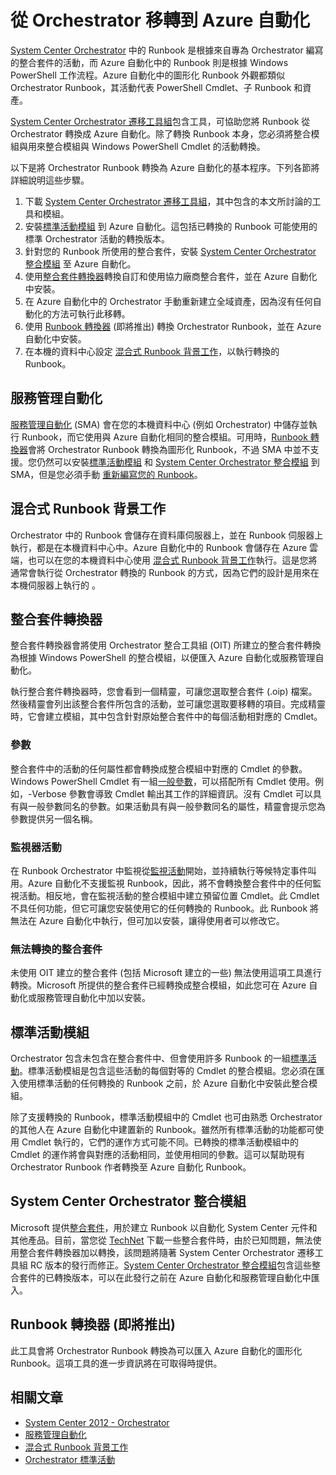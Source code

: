 <properties
   pageTitle="從 Orchestrator 移轉 Runbook 和整合套件"
   description="描述如何將 Runbook 和整合套件從 System Center Orchestrator 移轉到 Azure 自動化。"
   services="automation"
   documentationCenter=""
   authors="bwren"
   manager="stevenka"
   editor="tysonn" />
<tags
   ms.service="automation"
   ms.devlang="na"
   ms.topic="get-started-article"
   ms.tgt_pltfrm="na"
   ms.workload="infrastructure-services"
   ms.date="05/22/2015"
   ms.author="bwren" />


# 從 Orchestrator 移轉到 Azure 自動化

[System Center Orchestrator](http://technet.microsoft.com/library/hh237242.aspx) 中的 Runbook 是根據來自專為 Orchestrator 編寫的整合套件的活動，而 Azure 自動化中的 Runbook 則是根據 Windows PowerShell 工作流程。Azure 自動化中的圖形化 Runbook 外觀都類似 Orchestrator Runbook，其活動代表 PowerShell Cmdlet、子 Runbook 和資產。

[System Center Orchestrator 遷移工具組](http://www.microsoft.com/download/details.aspx?id=47323&WT.mc_id=rss_alldownloads_all)包含工具，可協助您將 Runbook 從 Orchestrator 轉換成 Azure 自動化。除了轉換 Runbook 本身，您必須將整合模組與用來整合模組與 Windows PowerShell Cmdlet 的活動轉換。

以下是將 Orchestrator Runbook 轉換為 Azure 自動化的基本程序。下列各節將詳細說明這些步驟。

1.  下載 [System Center Orchestrator 遷移工具組](http://www.microsoft.com/download/details.aspx?id=47323&WT.mc_id=rss_alldownloads_all)，其中包含的本文所討論的工具和模組。
2.  安裝[標準活動模組](#standard-activities-module) 到 Azure 自動化。這包括已轉換的 Runbook 可能使用的標準 Orchestrator 活動的轉換版本。
2.  針對您的 Runbook 所使用的整合套件，安裝 [System Center Orchestrator 整合模組](#system-center-orchestrator-integration-modules) 至 Azure 自動化。
3.  使用[整合套件轉換器](#integration-pack-converter)轉換自訂和使用協力廠商整合套件，並在 Azure 自動化中安裝。
4.  在 Azure 自動化中的 Orchestrator 手動重新建立全域資產，因為沒有任何自動化的方法可執行此移轉。
5.  使用 [Runbook 轉換器](#runbook-converter-coming-soon) (即將推出) 轉換 Orchestrator Runbook，並在 Azure 自動化中安裝。
6.  在本機的資料中心設定 [混合式 Runbook 背景工作](#hybrid-runbook-worker)，以執行轉換的 Runbook。

## 服務管理自動化

[服務管理自動化](http://technet.microsoft.com/library/dn469260.aspx) (SMA) 會在您的本機資料中心 (例如 Orchestrator) 中儲存並執行 Runbook，而它使用與 Azure 自動化相同的整合模組。可用時，[Runbook 轉換器](#runbook-converter-coming-soon)會將 Orchestrator Runbook 轉換為圖形化 Runbook，不過 SMA 中並不支援。您仍然可以安裝[標準活動模組](#standard-activities-module) 和 [System Center Orchestrator 整合模組](#system-center-orchestrator-integration-modules) 到 SMA，但是您必須手動 [重新編寫您的 Runbook](http://technet.microsoft.com/library/dn469262.aspx)。

## 混合式 Runbook 背景工作

Orchestrator 中的 Runbook 會儲存在資料庫伺服器上，並在 Runbook 伺服器上執行，都是在本機資料中心中。Azure 自動化中的 Runbook 會儲存在 Azure 雲端，也可以在您的本機資料中心使用 [混合式 Runbook 背景工作](automation-hybrid-runbook-worker.md)執行。這是您將通常會執行從 Orchestrator 轉換的 Runbook 的方式，因為它們的設計是用來在本機伺服器上執行的 。

## 整合套件轉換器

整合套件轉換器會將使用 Orchestrator 整合工具組 (OIT) 所建立的整合套件轉換為根據 Windows PowerShell 的整合模組，以便匯入 Azure 自動化或服務管理自動化。

執行整合套件轉換器時，您會看到一個精靈，可讓您選取整合套件 (.oip) 檔案。然後精靈會列出該整合套件所包含的活動，並可讓您選取要移轉的項目。完成精靈時，它會建立模組，其中包含針對原始整合套件中的每個活動相對應的 Cmdlet。


### 參數

整合套件中的活動的任何屬性都會轉換成整合模組中對應的 Cmdlet 的參數。Windows PowerShell Cmdlet 有一組[一般參數](http://technet.microsoft.com/library/hh847884.aspx)，可以搭配所有 Cmdlet 使用。例如，-Verbose 參數會導致 Cmdlet 輸出其工作的詳細資訊。沒有 Cmdlet 可以具有與一般參數同名的參數。如果活動具有與一般參數同名的屬性，精靈會提示您為參數提供另一個名稱。

### 監視器活動

在 Runbook Orchestrator 中監視從[監視活動](http://technet.microsoft.com/library/hh403827.aspx)開始，並持續執行等候特定事件叫用。Azure 自動化不支援監視 Runbook，因此，將不會轉換整合套件中的任何監視活動。相反地，會在監視活動的整合模組中建立預留位置 Cmdlet。此 Cmdlet 不具任何功能，但它可讓您安裝使用它的任何轉換的 Runbook。此 Runbook 將無法在 Azure 自動化中執行，但可加以安裝，讓得使用者可以修改它。

### 無法轉換的整合套件

未使用 OIT 建立的整合套件 (包括 Microsoft 建立的一些) 無法使用這項工具進行轉換。Microsoft 所提供的整合套件已經轉換成整合模組，如此您可在 Azure 自動化或服務管理自動化中加以安裝。


## 標準活動模組

Orchestrator 包含未包含在整合套件中、但會使用許多 Runbook 的一組[標準活動](http://technet.microsoft.com/library/hh403832.aspx)。標準活動模組是包含這些活動的每個對等的 Cmdlet 的整合模組。您必須在匯入使用標準活動的任何轉換的 Runbook 之前，於 Azure 自動化中安裝此整合模組。

除了支援轉換的 Runbook，標準活動模組中的 Cmdlet 也可由熟悉 Orchestrator 的其他人在 Azure 自動化中建置新的 Runbook。雖然所有標準活動的功能都可使用 Cmdlet 執行的，它們的運作方式可能不同。已轉換的標準活動模組中的 Cmdlet 的運作將會與對應的活動相同，並使用相同的參數。這可以幫助現有 Orchestrator Runbook 作者轉換至 Azure 自動化 Runbook。

## System Center Orchestrator 整合模組
Microsoft 提供[整合套件](http://technet.microsoft.com/library/hh295851.aspx)，用於建立 Runbook 以自動化 System Center 元件和其他產品。目前，當您從 [TechNet](http://www.microsoft.com/download/details.aspx?id=39622) 下載一些整合套件時，由於已知問題，無法使用整合套件轉換器加以轉換，該問題將隨著 System Center Orchestrator 遷移工具組 RC 版本的發行而修正。[System Center Orchestrator 整合模組](http://www.microsoft.com/download/details.aspx?id=47324&WT.mc_id=rss_alldownloads_all)包含這些整合套件的已轉換版本，可以在此發行之前在 Azure 自動化和服務管理自動化中匯入。

## Runbook 轉換器 (即將推出)

此工具會將 Orchestrator Runbook 轉換為可以匯入 Azure 自動化的圖形化 Runbook。這項工具的進一步資訊將在可取得時提供。

## 相關文章

- [System Center 2012 - Orchestrator](http://technet.microsoft.com/library/hh237242.aspx)
- [服務管理自動化](https://technet.microsoft.com/library/dn469260.aspx)
- [混合式 Runbook 背景工作](automation-hybrid-runbook-worker.md)
- [Orchestrator 標準活動](http://technet.microsoft.com/library/hh403832.aspx)
 

<!---HONumber=58_postMigration-->